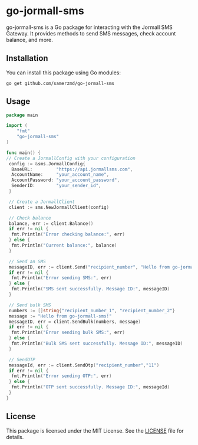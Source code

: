 # go-jormall-sms

go-jormall-sms is a Go package for interacting with the Jormall SMS Gateway. It provides methods to send SMS messages, check account balance, and more.

## Installation

You can install this package using Go modules:

```shell
go get github.com/samerzmd/go-jormall-sms
```

## Usage

```go
package main

import (
    "fmt"
    "go-jormall-sms"
)

func main() {
// Create a JormallConfig with your configuration
 config := &sms.JormallConfig{
  BaseURL:         "https://api.jormallsms.com",
  AccountName:     "your_account_name",
  AccountPassword: "your_account_password",
  SenderID:        "your_sender_id",
 }

 // Create a JormallClient
 client := sms.NewJormallClient(config)

 // Check balance
 balance, err := client.Balance()
 if err != nil {
  fmt.Println("Error checking balance:", err)
 } else {
  fmt.Println("Current balance:", balance)
 }

 // Send an SMS
 messageID, err := client.Send("recipient_number", "Hello from go-jormall-sms!")
 if err != nil {
  fmt.Println("Error sending SMS:", err)
 } else {
  fmt.Println("SMS sent successfully. Message ID:", messageID)
 }

 // Send bulk SMS
 numbers := []string{"recipient_number_1", "recipient_number_2"}
 message := "Hello from go-jormall-sms!"
 messageID, err = client.SendBulk(numbers, message)
 if err != nil {
  fmt.Println("Error sending bulk SMS:", err)
 } else {
  fmt.Println("Bulk SMS sent successfully. Message ID:", messageID)
 }

 // SendOTP
 messageId, err := client.SendOtp("recipient_number","11")
 if err != nil {
  fmt.Println("Error sending OTP:", err)
 } else {
  fmt.Println("OTP sent successfully. Message ID:", messageId)
 }
}
```

## License

This package is licensed under the MIT License. See the [LICENSE](./LICENSE) file for details.

